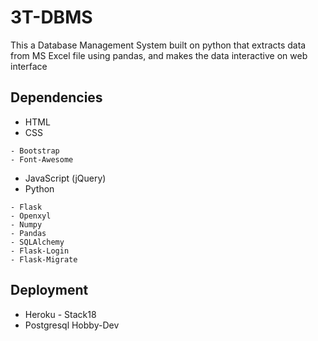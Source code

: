 # 3T-DBMS
This a Database Management System built on python that extracts data from MS Excel file using pandas, and makes the data interactive on web interface 

## Dependencies
- HTML
- CSS
```
- Bootstrap
- Font-Awesome
```
- JavaScript (jQuery)
- Python
```
- Flask
- Openxyl
- Numpy
- Pandas
- SQLAlchemy
- Flask-Login
- Flask-Migrate
```

## Deployment
- Heroku - Stack18
- Postgresql Hobby-Dev
